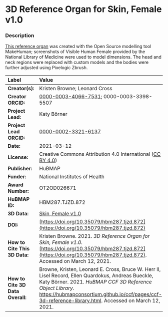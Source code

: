 # 3D Reference Organ for Skin, Female v1.0

### Description
[This reference organ](https://hubmapconsortium.github.io/ccf/pages/ccf-3d-reference-library.html) was created with the Open Source modelling tool MakeHuman; screenshots of Visible Human Female provided by the National Library of Medicine were used to model dimensions. The head and neck regions were replaced with custom models and the bodies were further adjusted using Pixelogic Zbrush.

| Label | Value |
| :------------- |:-------------|
| **Creator(s):** | Kristen Browne; Leonard Cross |
| **Creator ORCID:** | [0000-0003-4066-7531](https://orcid.org/0000-0003-4066-7531); 0000-0003-3398-5507 |
| **Project Lead:** | Katy B&ouml;rner |
| **Project Lead ORCID:** | [0000-0002-3321-6137](https://orcid.org/0000-0002-3321-6137) |
| **Date:** | 2021-03-12 |
| **License:** | Creative Commons Attribution 4.0 International ([CC BY 4.0](https://creativecommons.org/licenses/by/4.0/)) |
| **Publisher:** | HuBMAP |
| **Funder:** | National Institutes of Health |
| **Award Number:** | OT2OD026671 |
| **HuBMAP ID:** | HBM287.TJZD.872 |
| **3D Data:** | [Skin, Female v1.0](https://hubmapconsortium.github.io/ccf-releases/v1.0/models/VH_F_Skin_v1.0.glb) |
| **DOI:** | [https://doi.org/10.35079/hbm287.tjzd.872](https://doi.org/10.35079/hbm287.tjzd.872) |
| **How to Cite This 3D Data:** | Kristen Browne. 2021. *3D Reference Organ for Skin, Female v1.0.* [https://doi.org/10.35079/hbm287.tjzd.872](https://doi.org/10.35079/hbm287.tjzd.872). Accessed on March 12, 2021. |
| **How to Cite 3D Data Overall:** | Browne, Kristen, Leonard E. Cross, Bruce W. Herr II, Lisel Record, Ellen Quardokus, Andreas Bueckle, Katy B&ouml;rner. 2021. *HuBMAP CCF 3D Reference Object Library*. https://hubmapconsortium.github.io/ccf/pages/ccf-3d-reference-library.html. Accessed on March 12, 2021. |